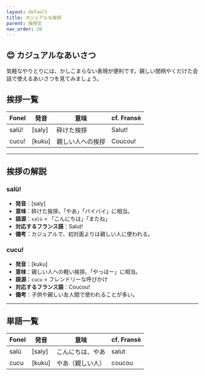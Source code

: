 ```yaml
---
layout: default
title: カジュアルな挨拶
parent: 挨拶文
nav_order: 20
---
```


## 😊 カジュアルなあいさつ

気軽なやりとりには、かしこまらない表現が便利です。親しい間柄やくだけた会話で使えるあいさつを見てみましょう。

## 挨拶一覧

| Fonel            | 発音             | 意味               | cf. Fransè           |
|------------------|------------------|--------------------|----------------------|
| salü!            | [saly]           | 砕けた挨拶         | Salut!               |
| cucu!            | [kuku]           | 親しい人への挨拶   | Coucou!              |


---

## 挨拶の解説

### salü!
- **発音**：[saly]
- **意味**：砕けた挨拶。「やあ」「バイバイ」に相当。
- **語源**：`salü` = 「こんにちは」「またね」
- **対応するフランス語**：Salut!
- **備考**：カジュアルで、初対面よりは親しい人に使われる。

### cucu!
- **発音**：[kuku]
- **意味**：親しい人への軽い挨拶。「やっほー」に相当。
- **語源**：`cucu` = フレンドリーな呼びかけ
- **対応するフランス語**：Coucou!
- **備考**：子供や親しい友人間で使われることが多い。

---

## 単語一覧

| Fonel     | 発音      | 意味                              | cf. Fransè     |
|-----------|-----------|-----------------------------------|----------------|
| salü      | [saly]    | こんにちは、やあ                  | salut          |
| cucu      | [kuku]    | やあ（親しい人）                  | coucou         |
